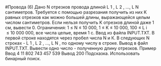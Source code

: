 #Провода (6)
Дано N отрезков провода длиной L 1 , L 2 , ..., L N сантиметров. Требуется с помощью разрезания
получить из них K равных отрезков как можно большей длины, выражающейся целым числом
сантиметров. Если нельзя получить K отрезков длиной даже 1 см, вывести 0.
Ограничения: 1 ≤ N ≤ 10 000, 1 ≤ K ≤ 10 000, 100 ≤ L i  ≤ 10 000 000, все числа целые, время 1 с.
Ввод из файла INPUT.TXT. В первой строке находятся через пробел числа N и К. В следующих
N строках - L 1 , L 2 , ..., L N , по одному числу в строке.
Вывод в файл INPUT.TXT. Вывести одно число - полученную длину отрезков.
Пример
Ввод
4 11
802
743
457
539
Вывод
200
Подсказка. Использовать бинарный поиск.